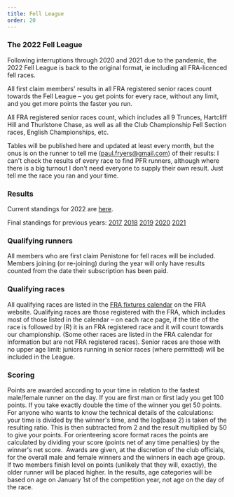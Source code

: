 ```yaml
---
title: Fell League
order: 20
---
```


### The 2022 Fell League

Following interruptions through 2020 and 2021 due to the pandemic, the 2022 Fell League is back to the original format, ie including all FRA-licenced fell races.

All first claim members' results in all FRA registered senior races count towards the Fell League &ndash; you get points for every race, without any limit, and you get more points the faster you run.

All FRA registered senior races count, which includes all 9 Trunces, Hartcliff Hill and Thurlstone Chase, as well as all the Club Championship Fell Section races, English Championships, etc.

Tables will be published here and updated at least every month, but the onus is on the runner to tell me ([paul.fryers@gmail.com](mailto:paul.fryers@gmail.com)) of their results: I can't check the results of every race to find PFR runners, although where there is a big turnout I don't need everyone to supply their own result. Just tell me the race you ran and your time.

### Results

Current standings for 2022 are [here](http://results.pfrac.co.uk/FellLeague2022/Races.html).

Final standings for previous years:
[2017](http://pfrac.co.uk/wp-content/uploads/2018/01/Fell-League-2017-Results.pdf)
[2018](http://results.pfrac.co.uk/FellLeague2018/Races.html)
[2019](http://results.pfrac.co.uk/FellLeague2019/Races.html)
[2020](http://results.pfrac.co.uk/FellLeague2020/Races.html)
[2021](http://results.pfrac.co.uk/FellLeague2021/Races.html)

### Qualifying runners

All members who are first claim Penistone for fell races will be included. Members joining (or re-joining) during the year will only have results counted from the date their subscription has been paid.

### Qualifying races

All qualifying races are listed in the [FRA fixtures calendar](http://fellrunner.org.uk/races.php) on the FRA website. Qualifying races are those registered with the FRA, which includes most of those listed in the calendar &ndash; on each race page, if the title of the race is followed by (R) it is an FRA registered race and it will count towards our championship. (Some other races are listed in the FRA calendar for information but are not FRA registered races). Senior races are those with no upper age limit: juniors running in senior races (where permitted) will be included in the League.

### Scoring

Points are awarded according to your time in relation to the fastest male/female runner on the day. If you are first man or first lady you get 100 points. If you take exactly double the time of the winner you get 50 points. For anyone who wants to know the technical details of the calculations: your time is divided by the winner's time, and the log(base 2) is taken of the resulting ratio. This is then subtracted from 2 and the result multiplied by 50 to give your points. For orienteering score format races the points are calculated by dividing your score (points net of any time penalties) by the winner's net score.  Awards are given, at the discretion of the club officials, for the overall male and female winners and the winners in each age group. If two members finish level on points (unlikely that they will, exactly), the older runner will be placed higher. In the results, age categories will be based on age on January 1st of the competition year, not age on the day of the race.
